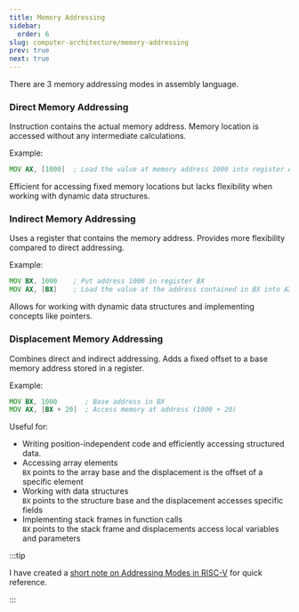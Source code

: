 ```yaml
---
title: Memory Addressing
sidebar:
  order: 6
slug: computer-architecture/memory-addressing
prev: true
next: true
---
```


There are 3 memory addressing modes in assembly language.

### Direct Memory Addressing

Instruction contains the actual memory address. Memory location is accessed without any intermediate calculations.

Example:
```asm
MOV AX, [1000]  ; Load the value at memory address 1000 into register AX
```

Efficient for accessing fixed memory locations but lacks flexibility when working with dynamic data structures.

### Indirect Memory Addressing

Uses a register that contains the memory address. Provides more flexibility compared to direct addressing.

Example:
```asm
MOV BX, 1000    ; Put address 1000 in register BX
MOV AX, [BX]    ; Load the value at the address contained in BX into AX
```

Allows for working with dynamic data structures and implementing concepts like pointers.

### Displacement Memory Addressing

Combines direct and indirect addressing. Adds a fixed offset to a base memory address stored in a register.

Example:
```asm
MOV BX, 1000       ; Base address in BX
MOV AX, [BX + 20]  ; Access memory at address (1000 + 20)
```

Useful for:
- Writing position-independent code and efficiently accessing structured data.
- Accessing array elements   
  `BX` points to the array base and the displacement is the offset of a specific element
- Working with data structures   
  `BX` points to the structure base and the displacement accesses specific fields
- Implementing stack frames in function calls   
  `BX` points to the stack frame and displacements access local variables and parameters

:::tip

I have created a [short note on Addressing Modes in RISC-V](/notes/Addressing%20Modes%20RISC-V.pdf) for quick reference.

:::
